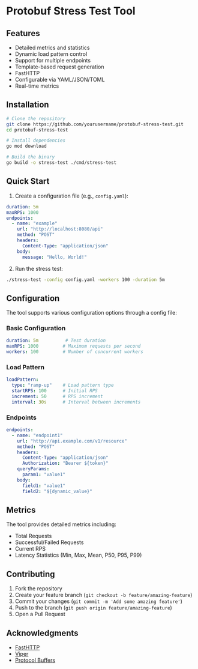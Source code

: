 # Protobuf Stress Test Tool

## Features

- Detailed metrics and statistics
- Dynamic load pattern control
- Support for multiple endpoints
- Template-based request generation
- FastHTTP
- Configurable via YAML/JSON/TOML
- Real-time metrics

## Installation

```bash
# Clone the repository
git clone https://github.com/yourusername/protobuf-stress-test.git
cd protobuf-stress-test

# Install dependencies
go mod download

# Build the binary
go build -o stress-test ./cmd/stress-test
```

## Quick Start

1. Create a configuration file (e.g., `config.yaml`):

```yaml
duration: 5m
maxRPS: 1000
endpoints:
  - name: "example"
    url: "http://localhost:8080/api"
    method: "POST"
    headers:
      Content-Type: "application/json"
    body:
      message: "Hello, World!"
```

2. Run the stress test:

```bash
./stress-test -config config.yaml -workers 100 -duration 5m
```

## Configuration

The tool supports various configuration options through a config file:

### Basic Configuration

```yaml
duration: 5m          # Test duration
maxRPS: 1000         # Maximum requests per second
workers: 100         # Number of concurrent workers
```

### Load Pattern

```yaml
loadPattern:
  type: "ramp-up"    # Load pattern type
  startRPS: 100      # Initial RPS
  increment: 50      # RPS increment
  interval: 30s      # Interval between increments
```

### Endpoints

```yaml
endpoints:
  - name: "endpoint1"
    url: "http://api.example.com/v1/resource"
    method: "POST"
    headers:
      Content-Type: "application/json"
      Authorization: "Bearer ${token}"
    queryParams:
      param1: "value1"
    body:
      field1: "value1"
      field2: "${dynamic_value}"
```

## Metrics

The tool provides detailed metrics including:

- Total Requests
- Successful/Failed Requests
- Current RPS
- Latency Statistics (Min, Max, Mean, P50, P95, P99)

## Contributing

1. Fork the repository
2. Create your feature branch (`git checkout -b feature/amazing-feature`)
3. Commit your changes (`git commit -m 'Add some amazing feature'`)
4. Push to the branch (`git push origin feature/amazing-feature`)
5. Open a Pull Request

## Acknowledgments

- [FastHTTP](https://github.com/valyala/fasthttp)
- [Viper](https://github.com/spf13/viper)
- [Protocol Buffers](https://developers.google.com/protocol-buffers)
